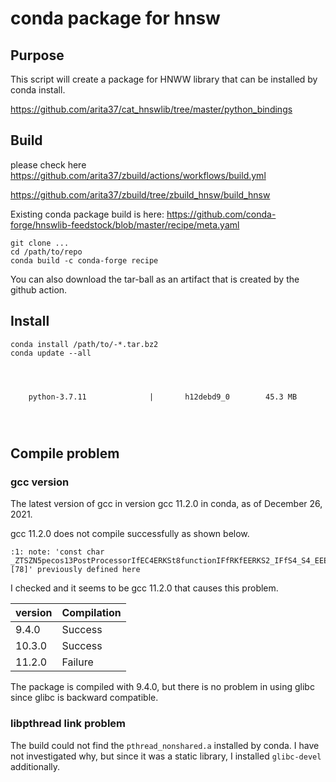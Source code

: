 # conda package for hnsw


## Purpose

This script will create a package for HNWW library
that can be installed by conda install.

https://github.com/arita37/cat_hnswlib/tree/master/python_bindings



## Build

please check here
https://github.com/arita37/zbuild/actions/workflows/build.yml

https://github.com/arita37/zbuild/tree/zbuild_hnsw/build_hnsw


Existing conda package build is here:
https://github.com/conda-forge/hnswlib-feedstock/blob/master/recipe/meta.yaml


```
git clone ...
cd /path/to/repo
conda build -c conda-forge recipe
```
You can also download the tar-ball as an artifact that is created by the github action.

## Install

```
conda install /path/to/-*.tar.bz2
conda update --all




    python-3.7.11              |       h12debd9_0        45.3 MB
    
    
    

```

## Compile problem
### gcc version
The latest version of gcc in version gcc 11.2.0 in conda,
as of December 26, 2021.

gcc 11.2.0 does not compile successfully as shown below.

```
:1: note: 'const char _ZTSZN5pecos13PostProcessorIfEC4ERKSt8functionIFfRKfEERKS2_IFfS4_S4_EEEd0_UlS4_E_ [78]' previously defined here
```

I checked and it seems to be gcc 11.2.0 that causes this problem.

| version | Compilation |
|---------|-------------|
| 9.4.0   | Success     |
| 10.3.0  | Success     |
| 11.2.0  | Failure     |

The package is compiled with 9.4.0, but there is no problem in using glibc since glibc is backward compatible.

### libpthread link problem
The build could not find the `pthread_nonshared.a` installed by conda.
I have not investigated why, but since it was a static library, I installed `glibc-devel` additionally.
